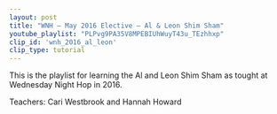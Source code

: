 ```yaml
---
layout: post
title: "WNH – May 2016 Elective – Al & Leon Shim Sham"
youtube_playlist: "PLPvg9PA35V8MPEBIUhWuyT43u_TEzhhxp"
clip_id: 'wnh_2016_al_leon'
clip_type: tutorial
---
```


This is the playlist for learning the Al and Leon Shim Sham as tought at Wednesday Night Hop in 2016.

Teachers: Cari Westbrook and Hannah Howard
